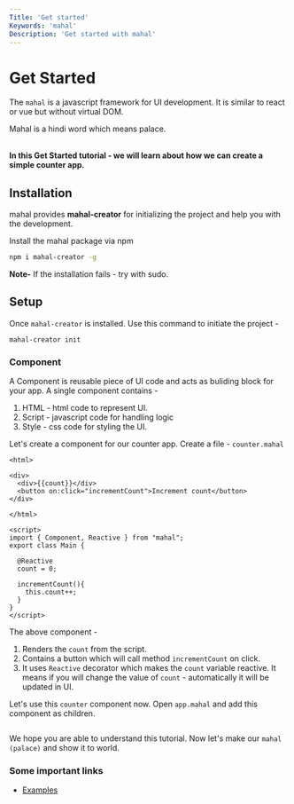 ```yaml
---
Title: 'Get started'
Keywords: 'mahal'
Description: 'Get started with mahal'
---
```


# Get Started

The `mahal` is a javascript framework for UI development. It is similar to react or vue but without virtual DOM. 

<div class="highlight">
Mahal is a hindi word which means palace.
</div>
<br>

**In this Get Started tutorial - we will learn about how we can create a simple counter app.**

## Installation

mahal provides **mahal-creator** for initializing the project and help you with the development.

Install the mahal package via npm

```bash
npm i mahal-creator -g
```

**Note-** If the installation fails - try with sudo.

## Setup

Once `mahal-creator` is installed. Use this command to initiate the project - 

```
mahal-creator init
```

### Component

A Component is reusable piece of UI code and acts as buliding block for your app. A single component contains - 

1. HTML - html code to represent UI.
2. Script - javascript code for handling logic
3. Style - css code for styling the UI.

Let's create a component for our counter app. Create a file - `counter.mahal`

```
<html>

<div>
  <div>{{count}}</div>
  <button on:click="incrementCount">Increment count</button>
</div>

</html>

<script>
import { Component, Reactive } from "mahal";
export class Main {

  @Reactive
  count = 0;

  incrementCount(){
    this.count++;
  }
}
</script>

```

The above component - 

1. Renders the `count` from the script.
2. Contains a button which will call method `incrementCount` on click.
3. It uses `Reactive` decorator which makes the `count` variable reactive. It means if you will change the value of `count` - automatically it will be updated in UI.

Let's use this `counter` component now. Open `app.mahal` and add this component as children.

```

```

We hope you are able to understand this tutorial. Now let's make our `mahal (palace)` and show it to world. 

### Some important links

- [Examples](https://github.com/ujjwalguptaofficial/mahal-examples)
